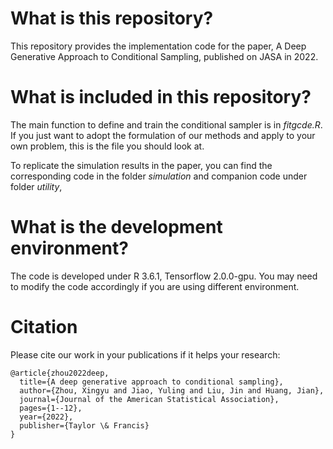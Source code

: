 # What is this repository?
This repository provides the implementation code for the paper, A Deep Generative Approach to Conditional Sampling, published on JASA in 2022.

# What is included in this repository?
The main function to define and train the conditional sampler is in *fitgcde.R*. If you just want to adopt the formulation of our methods and apply to your own problem, this is the file you should look at.

To replicate the simulation results in the paper, you can find the corresponding code in the folder *simulation* and companion code under folder *utility*, 

# What is the development environment?
The code is developed under R 3.6.1, Tensorflow 2.0.0-gpu. You may need to modify the code accordingly if you are using different environment.

# Citation
Please cite our work in your publications if it helps your research:

    @article{zhou2022deep,
      title={A deep generative approach to conditional sampling},
      author={Zhou, Xingyu and Jiao, Yuling and Liu, Jin and Huang, Jian},
      journal={Journal of the American Statistical Association},
      pages={1--12},
      year={2022},
      publisher={Taylor \& Francis}
    }
